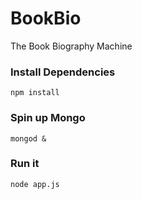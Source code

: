 # BookBio
The Book Biography Machine

### Install Dependencies
```
npm install
```

### Spin up Mongo
```
mongod &
```
### Run it
```
node app.js
```
